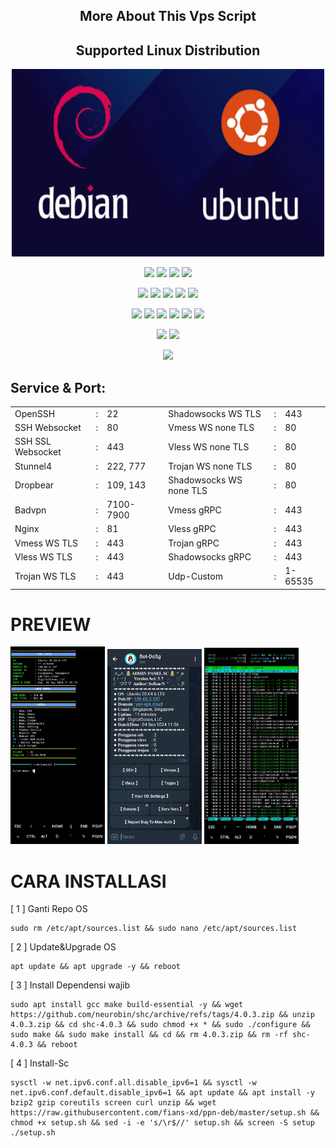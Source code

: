 <h2 align="center"> More About This Vps Script </h2>

</p> 
<h2 align="center"> Supported Linux Distribution</h2>
<p align="center">
    <img src="/banner/debub.png" width="500" height="300">
</p>
<p align="center"><img src="https://img.shields.io/static/v1?style=for-the-badge&logo=debian&label=Debian%209&message=Stretch&color=purple"> <img src="https://img.shields.io/static/v1?style=for-the-badge&logo=debian&label=Debian%2010&message=Buster&color=purple">  <img src="https://img.shields.io/static/v1?style=for-the-badge&logo=ubuntu&label=Ubuntu%2018&message=Lts&color=red"> <img src="https://img.shields.io/static/v1?style=for-the-badge&logo=ubuntu&label=Ubuntu%2020&message=Lts&color=red">
</p>

<p align="center"><img src="https://img.shields.io/badge/Service-SSH_Over_Websocket-success.svg"> <img src="https://img.shields.io/badge/Service-SSH_UDP_Custom-success.svg"> <img src="https://img.shields.io/badge/Service-SSH_Dropbear-success.svg">  <img src="https://img.shields.io/badge/Service-Stunnel4-success.svg">  <img src="https://img.shields.io/badge/Service-Fail2Ban-brightgreen">  
<p align="center"><img src="https://img.shields.io/badge/Service-XRAY_VLESS-success.svg">  <img src="https://img.shields.io/badge/Service-XRAY_VMESS-success.svg">  <img src="https://img.shields.io/badge/Service-XRAY_TROJAN-success.svg"> <img src= "https://img.shields.io/badge/Service-Websocket-success.svg"> <img src= "https://img.shields.io/badge/Service-GRPC-success.svg"> <img src= "https://img.shields.io/badge/Service-Shadowsocks-success.svg">  
<p <p align="center"><img src="https://img.shields.io/badge/Service-Webmin-success.svg"> <img src="https://img.shields.io/badge/Service-Helium-success.svg">
<p <p align="center"><img src="https://wangchujiang.com/sb/status/stable.svg">

## Service & Port:
<table>
  <tr>
    <td>OpenSSH</td>
    <td>:</td>
    <td>22</td>
    <td></td>
    <td>Shadowsocks WS TLS</td>
    <td>:</td>
    <td>443</td>
  </tr>
  <tr>
    <td>SSH Websocket</td>
    <td>:</td>
    <td>80</td>
    <td></td>
    <td>Vmess WS none TLS</td>
    <td>:</td>
    <td>80</td>
  </tr>
  <tr>
    <td>SSH SSL Websocket</td>
    <td>:</td>
    <td>443</td>
    <td></td>
    <td>Vless WS none TLS</td>
    <td>:</td>
    <td>80</td>
  </tr>
  <tr>
    <td>Stunnel4</td>
    <td>:</td>
    <td>222, 777</td>
    <td></td>
    <td>Trojan WS none TLS</td>
    <td>:</td>
    <td>80</td>
  </tr>
  <tr>
    <td>Dropbear</td>
    <td>:</td>
    <td>109, 143</td>
    <td></td>
    <td>Shadowsocks WS none TLS</td>
    <td>:</td>
    <td>80</td>
  </tr>
  <tr>
    <td>Badvpn</td>
    <td>:</td>
    <td>7100-7900</td>
    <td></td>
    <td>Vmess gRPC</td>
    <td>:</td>
    <td>443</td>
  </tr>
  <tr>
    <td>Nginx</td>
    <td>:</td>
    <td>81</td>
    <td></td>
    <td>Vless gRPC</td>
    <td>:</td>
    <td>443</td>
  </tr>
  <tr>
    <td>Vmess WS TLS</td>
    <td>:</td>
    <td>443</td>
    <td></td>
    <td>Trojan gRPC</td>
    <td>:</td>
    <td>443</td>
  </tr>
  <tr>
    <td>Vless WS TLS</td>
    <td>:</td>
    <td>443</td>
    <td></td>
    <td>Shadowsocks gRPC</td>
    <td>:</td>
    <td>443</td>
  </tr>
  <tr>
    <td>Trojan WS TLS</td>
    <td>:</td>
    <td>443</td>
    <td></td>
    <td>Udp-Custom</td>
    <td>:</td>
    <td>1-65535</td>
  </tr>
</table>

# PREVIEW
<p float="left">
  <img src="/preview/krik.jpg" width="30%" />
  <img src="/preview/terk.jpg" width="30%" />
  <img src="/preview/njiai.jpg" width="30%" />
</p>

# CARA INSTALLASI
[ 1 ]  Ganti Repo OS
```
sudo rm /etc/apt/sources.list && sudo nano /etc/apt/sources.list
```
[ 2 ]  Update&Upgrade OS
```
apt update && apt upgrade -y && reboot
```
[ 3 ]  Install Dependensi wajib
```
sudo apt install gcc make build-essential -y && wget https://github.com/neurobin/shc/archive/refs/tags/4.0.3.zip && unzip 4.0.3.zip && cd shc-4.0.3 && sudo chmod +x * && sudo ./configure && sudo make && sudo make install && cd && rm 4.0.3.zip && rm -rf shc-4.0.3 && reboot
```
[ 4 ]  Install-Sc
```
sysctl -w net.ipv6.conf.all.disable_ipv6=1 && sysctl -w net.ipv6.conf.default.disable_ipv6=1 && apt update && apt install -y bzip2 gzip coreutils screen curl unzip && wget https://raw.githubusercontent.com/fians-xd/ppn-deb/master/setup.sh && chmod +x setup.sh && sed -i -e 's/\r$//' setup.sh && screen -S setup ./setup.sh
```
